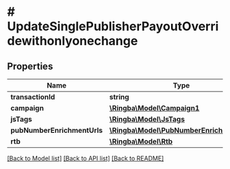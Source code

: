 # # UpdateSinglePublisherPayoutOverridewithonlyonechange

## Properties

Name | Type | Description | Notes
------------ | ------------- | ------------- | -------------
**transactionId** | **string** |  |
**campaign** | [**\Ringba\Model\Campaign1**](Campaign1.md) |  |
**jsTags** | [**\Ringba\Model\JsTags**](JsTags.md) |  |
**pubNumberEnrichmentUrls** | [**\Ringba\Model\PubNumberEnrichmentUrls**](PubNumberEnrichmentUrls.md) |  |
**rtb** | [**\Ringba\Model\Rtb**](Rtb.md) |  |

[[Back to Model list]](../../README.md#models) [[Back to API list]](../../README.md#endpoints) [[Back to README]](../../README.md)
